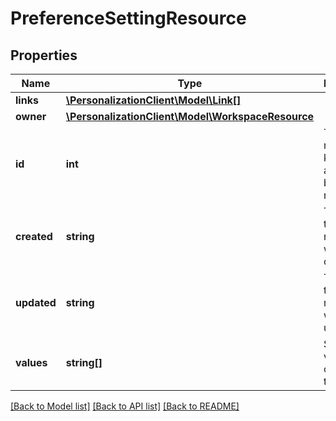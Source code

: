# PreferenceSettingResource

## Properties
Name | Type | Description | Notes
------------ | ------------- | ------------- | -------------
**links** | [**\PersonalizationClient\Model\Link[]**](Link.md) |  | [optional] 
**owner** | [**\PersonalizationClient\Model\WorkspaceResource**](WorkspaceResource.md) |  | [optional] 
**id** | **int** | The numeric key assigned by the JPA repository. | 
**created** | **string** | The date &amp; time the resource was created. | 
**updated** | **string** | The date &amp; time the resource was updated. | 
**values** | **string[]** | Stored values, chosen by the user. | 

[[Back to Model list]](../README.md#documentation-for-models) [[Back to API list]](../README.md#documentation-for-api-endpoints) [[Back to README]](../README.md)


